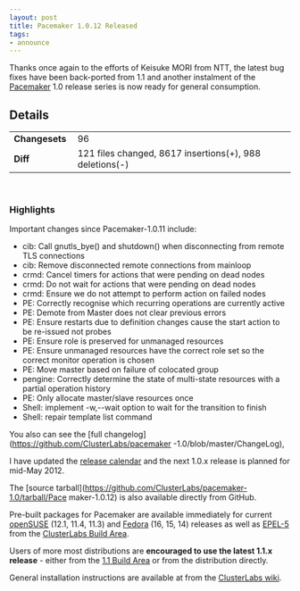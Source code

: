 ```yaml
---
layout: post
title: Pacemaker 1.0.12 Released
tags:
- announce
---
```

Thanks once again to the efforts of Keisuke MORI from NTT, the latest bug
fixes have been back-ported from 1.1 and another instalment of the
[Pacemaker](http://www.clusterlabs.org/wiki/Pacemaker) 1.0 release series is
now ready for general consumption.

## Details
<table><tr><td><strong>Changesets&nbsp;</strong></td> <td> 96 </td>
</tr><tr><td><strong>Diff</strong></td> <td>121 files changed, 8617 insertions(+), 988
deletions(-)</td> </tr></table><br/>

### Highlights
Important changes since Pacemaker-1.0.11 include:

  * cib: Call gnutls_bye() and shutdown() when disconnecting from remote TLS connections
  * cib: Remove disconnected remote connections from mainloop
  * crmd: Cancel timers for actions that were pending on dead nodes
  * crmd: Do not wait for actions that were pending on dead nodes
  * crmd: Ensure we do not attempt to perform action on failed nodes
  * PE: Correctly recognise which recurring operations are currently active
  * PE: Demote from Master does not clear previous errors
  * PE: Ensure restarts due to definition changes cause the start action to be re-issued not probes
  * PE: Ensure role is preserved for unmanaged resources
  * PE: Ensure unmanaged resources have the correct role set so the correct monitor operation is chosen
  * PE: Move master based on failure of colocated group
  * pengine: Correctly determine the state of multi-state resources with a partial operation history
  * PE: Only allocate master/slave resources once
  * Shell: implement -w,--wait option to wait for the transition to finish
  * Shell: repair template list command

You also can see the [full changelog](https://github.com/ClusterLabs/pacemaker
-1.0/blob/master/ChangeLog),

I have updated the [release
calendar](http://www.clusterlabs.org/wiki/ReleaseCalendar) and the next 1.0.x
release is planned for mid-May 2012.

The [source tarball](https://github.com/ClusterLabs/pacemaker-1.0/tarball/Pace
maker-1.0.12) is also available directly from GitHub.

Pre-built packages for Pacemaker are available immediately for current
[openSUSE](http://www.opensuse.org/) (12.1, 11.4, 11.3) and
[Fedora](http://fedoraproject.org/) (16, 15, 14) releases as well as
[EPEL-5](http://fedoraproject.org/wiki/EPEL) from the [ClusterLabs Build Area](http://www.clusterlabs.org/rpm/).

Users of more most distributions are **encouraged to use the latest 1.1.x
release** - either from the [1.1 Build Area](http://www.clusterlabs.org/rpm-next/) or from the distribution directly.

General installation instructions are available at from the [ClusterLabs wiki](http://clusterlabs.org/wiki/Install).
